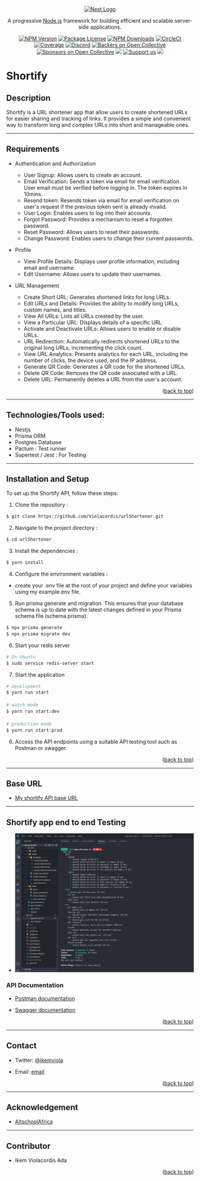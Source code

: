 <p align="center">
  <a href="http://nestjs.com/" target="blank"><img src="https://nestjs.com/img/logo-small.svg" width="200" alt="Nest Logo" /></a>
</p>

[circleci-image]: https://img.shields.io/circleci/build/github/nestjs/nest/master?token=abc123def456
[circleci-url]: https://circleci.com/gh/nestjs/nest

  <p align="center">A progressive <a href="http://nodejs.org" target="_blank">Node.js</a> framework for building efficient and scalable server-side applications.</p>
    <p align="center">
<a href="https://www.npmjs.com/~nestjscore" target="_blank"><img src="https://img.shields.io/npm/v/@nestjs/core.svg" alt="NPM Version" /></a>
<a href="https://www.npmjs.com/~nestjscore" target="_blank"><img src="https://img.shields.io/npm/l/@nestjs/core.svg" alt="Package License" /></a>
<a href="https://www.npmjs.com/~nestjscore" target="_blank"><img src="https://img.shields.io/npm/dm/@nestjs/common.svg" alt="NPM Downloads" /></a>
<a href="https://circleci.com/gh/nestjs/nest" target="_blank"><img src="https://img.shields.io/circleci/build/github/nestjs/nest/master" alt="CircleCI" /></a>
<a href="https://coveralls.io/github/nestjs/nest?branch=master" target="_blank"><img src="https://coveralls.io/repos/github/nestjs/nest/badge.svg?branch=master#9" alt="Coverage" /></a>
<a href="https://discord.gg/G7Qnnhy" target="_blank"><img src="https://img.shields.io/badge/discord-online-brightgreen.svg" alt="Discord"/></a>
<a href="https://opencollective.com/nest#backer" target="_blank"><img src="https://opencollective.com/nest/backers/badge.svg" alt="Backers on Open Collective" /></a>
<a href="https://opencollective.com/nest#sponsor" target="_blank"><img src="https://opencollective.com/nest/sponsors/badge.svg" alt="Sponsors on Open Collective" /></a>
  <a href="https://paypal.me/kamilmysliwiec" target="_blank"><img src="https://img.shields.io/badge/Donate-PayPal-ff3f59.svg"/></a>
    <a href="https://opencollective.com/nest#sponsor"  target="_blank"><img src="https://img.shields.io/badge/Support%20us-Open%20Collective-41B883.svg" alt="Support us"></a>
  <a href="https://twitter.com/nestframework" target="_blank"><img src="https://img.shields.io/twitter/follow/nestframework.svg?style=social&label=Follow"></a>
</p>
  <!--[![Backers on Open Collective](https://opencollective.com/nest/backers/badge.svg)](https://opencollective.com/nest#backer)
  [![Sponsors on Open Collective](https://opencollective.com/nest/sponsors/badge.svg)](https://opencollective.com/nest#sponsor)-->

# Shortify

## Description

Shortify is a URL shortener app that allow users to create shortened URLs for easier sharing and tracking of links. It provides a simple and convenient way to transform long and complex URLs into short and manageable ones.

---

## Requirements

- Authentication and Authorization

  - User Signup: Allows users to create an account.
  - Email Verification: Sends a token via email for email verification. User email must be verified before logging in. The token expires in 10mins.
  - Resend token: Resends token via email for email verification on user's request if the previous token sent is already invalid.
  - User Login: Enables users to log into their accounts.
  - Forgot Password: Provides a mechanism to reset a forgotten password.
  - Reset Password: Allows users to reset their passwords.
  - Change Password: Enables users to change their current passwords.

- Profile

  - View Profile Details: Displays user profile information, including email and username.
  - Edit Username: Allows users to update their usernames.

- URL Management
  - Create Short URL: Generates shortened links for long URLs.
  - Edit URLs and Details: Provides the ability to modify long URLs, custom names, and titles.
  - View All URLs: Lists all URLs created by the user.
  - View a Particular URL: Displays details of a specific URL.
  - Activate and Deactivate URLs: Allows users to enable or disable URLs.
  - URL Redirection: Automatically redirects shortened URLs to the original long URLs, incrementing the click count.
  - View URL Analytics: Presents analytics for each URL, including the number of clicks, the device used, and the IP address.
  - Generate QR Code: Generates a QR code for the shortened URLs.
  - Delete QR Code: Removes the QR code associated with a URL.
  - Delete URL: Permanently deletes a URL from the user's account.
  <p align="right">(<a href="#readme-top">back to top</a>)</p>

---

## Technologies/Tools used:

- Nestjs
- Prisma ORM
- Postgres Database
- Pactum : Test runner
- Supertest / Jest : For Testing

---

## Installation and Setup

To set up the Shortify API, follow these steps:

1. Clone the repository :

```bash
$ git clone https://github.com/Violacordis/urlShortener.git
```

2. Navigate to the project directory :

```bash
$ cd urlShortener
```

3. Install the dependencies :

```bash
$ yarn install
```

4. Configure the environment variables :

- create your .env file at the root of your project and define your variables using my example.env file.

5. Run prisma generate and migration. This ensures that your database schema is up to date with the latest changes defined in your Prisma schema file (schema.prisma).

```bash
$ npx prisma generate
$ npx prisma migrate dev
```

6. Start your redis server

```bash
# On Ubuntu
$ sudo service redis-server start
```

7. Start the application

```bash
# development
$ yarn run start

# watch mode
$ yarn run start:dev

# production mode
$ yarn run start:prod
```

6. Access the API endpoints using a suitable API testing tool such as Postman or swagger.

<p align="right">(<a href="#readme-top">back to top</a>)</p>

---

## Base URL

- [My shortify API base URL](https://shortify-rg0z.onrender.com)

---

## Shortify app end to end Testing

- ![Shortify app end-to-end testing](shortifyTest.png)

### API Documentation

- [Postman documentation](https://documenter.getpostman.com/view/22967625/2s93shz9ks)

- [Swagger documentation](https://shortify-rg0z.onrender.com/swagger)

<p align="right">(<a href="#readme-top">back to top</a>)</p>

---

## Contact

- Twitter: [@ikemviola](https://twitter.com/Ikemviola)

- Email: [email](ikemviolacordis@gmail.com)

<p align="right">(<a href="#readme-top">back to top</a>)</p>

---

## Acknowledgement

- [AltschoolAfrica](https://www.altschoolafrica.com/)

---

## Contributor

- Ikem Violacordis Ada

<p align="right">(<a href="#readme-top">back to top</a>)</p>
